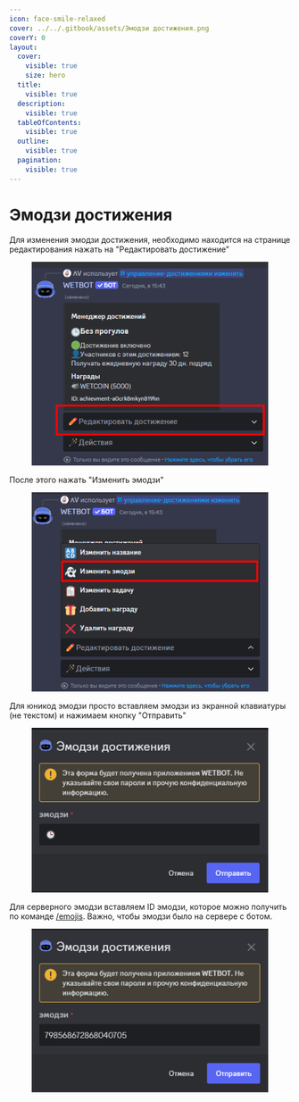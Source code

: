 ```yaml
---
icon: face-smile-relaxed
cover: ../../.gitbook/assets/Эмодзи достижения.png
coverY: 0
layout:
  cover:
    visible: true
    size: hero
  title:
    visible: true
  description:
    visible: true
  tableOfContents:
    visible: true
  outline:
    visible: true
  pagination:
    visible: true
---
```


# Эмодзи достижения

Для изменения эмодзи достижения, необходимо находится на странице редактирования нажать на "Редактировать достижение"

<figure><img src="../../.gitbook/assets/image (6).png" alt=""><figcaption></figcaption></figure>

После этого нажать "Изменить эмодзи"

<figure><img src="../../.gitbook/assets/image (11).png" alt=""><figcaption></figcaption></figure>

Для юникод эмодзи просто вставляем эмодзи из экранной клавиатуры (не текстом) и нажимаем кнопку "Отправить"

<figure><img src="../../.gitbook/assets/image (12).png" alt=""><figcaption></figcaption></figure>

Для серверного эмодзи вставляем ID эмодзи, которое можно получить по команде [/emojis](../../commands/general.md). Важно, чтобы эмодзи было на сервере с ботом.

<figure><img src="../../.gitbook/assets/image (13).png" alt=""><figcaption></figcaption></figure>
